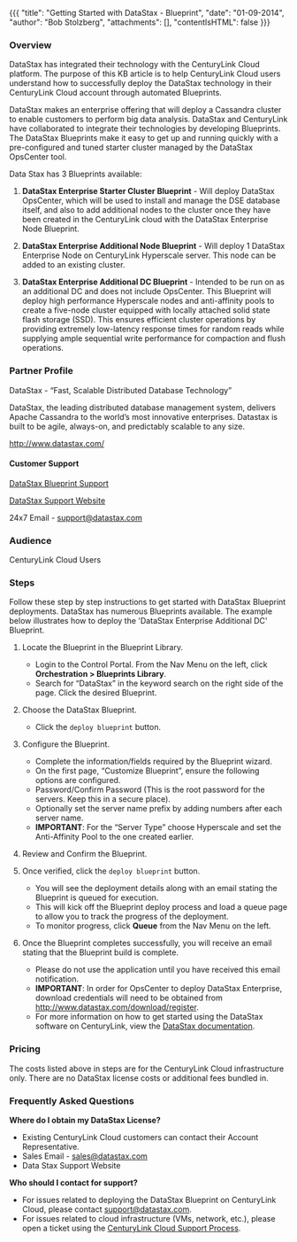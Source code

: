 {{{
  "title": "Getting Started with DataStax - Blueprint",
  "date": "01-09-2014",
  "author": "Bob Stolzberg",
  "attachments": [],
  "contentIsHTML": false
}}}

### Overview
DataStax has integrated their technology with the CenturyLink Cloud platform. The purpose of this KB article is to help CenturyLink Cloud users understand how to successfully deploy the DataStax technology in their CenturyLink Cloud account through automated Blueprints.

DataStax makes an enterprise offering that will deploy a Cassandra cluster to enable customers to perform big data analysis. DataStax and CenturyLink have collaborated to integrate their technologies by developing Blueprints. The DataStax Blueprints make it easy to get up and running quickly with a pre-configured and tuned starter cluster managed by the DataStax OpsCenter tool.

Data Stax has 3 Blueprints available:

1. **DataStax Enterprise Starter Cluster Blueprint** - Will deploy DataStax OpsCenter, which will be used to install and manage the DSE database itself, and also to add additional nodes to the cluster once they have been created in the CenturyLink cloud with the DataStax Enterprise Node Blueprint.

2. **DataStax Enterprise Additional Node Blueprint** - Will deploy 1 DataStax Enterprise Node on CenturyLink Hyperscale server. This node can be added to an existing cluster.

3. **DataStax Enterprise Additional DC Blueprint** - Intended to be run on as an additional DC and does not include OpsCenter. This Blueprint will deploy high performance Hyperscale nodes and anti-affinity pools to create a five-node cluster equipped with locally attached solid state flash storage (SSD). This ensures efficient cluster operations by providing extremely low-latency response times for random reads while supplying ample sequential write performance for compaction and flush operations.

### Partner Profile
DataStax - “Fast, Scalable Distributed Database Technology”

DataStax, the leading distributed database management system, delivers Apache Cassandra to the world’s most innovative enterprises. Datastax is built to be agile, always-on, and predictably scalable to any size.

http://www.datastax.com/

#### Customer Support
[DataStax Blueprint Support](https://academy.datastax.com/demos/getting-started-datastax-enterprise-centurylink-cloud)

[DataStax Support Website](https://support.datastax.com/home)

24x7 Email - support@datastax.com

### Audience
CenturyLink Cloud Users

### Steps
Follow these step by step instructions to get started with DataStax Blueprint deployments. DataStax has numerous Blueprints available. The example below illustrates how to deploy the 'DataStax Enterprise Additional DC' Blueprint.

1. Locate the Blueprint in the Blueprint Library.
   * Login to the Control Portal. From the Nav Menu on the left, click **Orchestration > Blueprints Library**.
   * Search for “DataStax” in the keyword search on the right side of the page. Click the desired Blueprint.

2. Choose the DataStax Blueprint.
   * Click the `deploy blueprint` button.

3. Configure the Blueprint.
   * Complete the information/fields required by the Blueprint wizard.
   * On the first page, “Customize Blueprint”, ensure the following options are configured.
   * Password/Confirm Password (This is the root password for the servers. Keep this in a secure place).
   * Optionally set the server name prefix by adding numbers after each server name.
   * **IMPORTANT**: For the “Server Type” choose Hyperscale and set the Anti-Affinity Pool to the one created earlier.

4. Review and Confirm the Blueprint.

5. Once verified, click the `deploy blueprint` button.
   * You will see the deployment details along with an email stating the Blueprint is queued for execution.
   * This will kick off the Blueprint deploy process and load a queue page to allow you to track the progress of the deployment.
   * To monitor progress, click **Queue** from the Nav Menu on the left.

6. Once the Blueprint completes successfully, you will receive an email stating that the Blueprint build is complete.
   * Please do not use the application until you have received this email notification.
   * **IMPORTANT**: In order for OpsCenter to deploy DataStax Enterprise, download credentials will need to be obtained from http://www.datastax.com/download/register.
   * For more information on how to get started using the DataStax software on CenturyLink, view the [DataStax documentation](https://academy.datastax.com/demos/getting-started-datastax-enterprise-centurylink-cloud).

### Pricing
The costs listed above in steps are for the CenturyLink Cloud infrastructure only. There are no DataStax license costs or additional fees bundled in.

### Frequently Asked Questions
**Where do I obtain my DataStax License?**
* Existing CenturyLink Cloud customers can contact their Account Representative.
* Sales Email -  sales@datastax.com
* Data Stax Support Website

**Who should I contact for support?**
* For issues related to deploying the DataStax Blueprint on CenturyLink Cloud, please contact  support@datastax.com.
* For issues related to cloud infrastructure (VMs, network, etc.), please open a ticket using the [CenturyLink Cloud Support Process](../../Support/how-do-i-report-a-support-issue.md).
